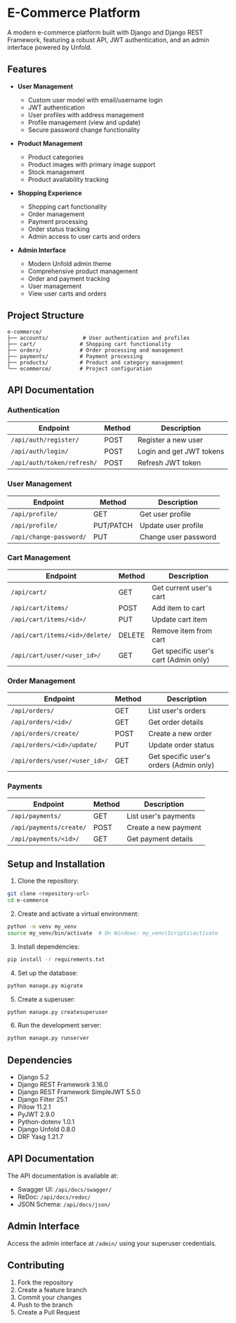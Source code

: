 # E-Commerce Platform

A modern e-commerce platform built with Django and Django REST Framework, featuring a robust API, JWT authentication, and an admin interface powered by Unfold.

## Features

- **User Management**
  - Custom user model with email/username login
  - JWT authentication
  - User profiles with address management
  - Profile management (view and update)
  - Secure password change functionality

- **Product Management**
  - Product categories
  - Product images with primary image support
  - Stock management
  - Product availability tracking

- **Shopping Experience**
  - Shopping cart functionality
  - Order management
  - Payment processing
  - Order status tracking
  - Admin access to user carts and orders

- **Admin Interface**
  - Modern Unfold admin theme
  - Comprehensive product management
  - Order and payment tracking
  - User management
  - View user carts and orders

## Project Structure

```
e-commerce/
├── accounts/           # User authentication and profiles
├── cart/              # Shopping cart functionality
├── orders/            # Order processing and management
├── payments/          # Payment processing
├── products/          # Product and category management
└── ecommerce/         # Project configuration
```

## API Documentation

### Authentication

| Endpoint | Method | Description |
|----------|--------|-------------|
| `/api/auth/register/` | POST | Register a new user |
| `/api/auth/login/` | POST | Login and get JWT tokens |
| `/api/auth/token/refresh/` | POST | Refresh JWT token |

### User Management

| Endpoint | Method | Description |
|----------|--------|-------------|
| `/api/profile/` | GET | Get user profile |
| `/api/profile/` | PUT/PATCH | Update user profile |
| `/api/change-password/` | PUT | Change user password |

### Cart Management

| Endpoint | Method | Description |
|----------|--------|-------------|
| `/api/cart/` | GET | Get current user's cart |
| `/api/cart/items/` | POST | Add item to cart |
| `/api/cart/items/<id>/` | PUT | Update cart item |
| `/api/cart/items/<id>/delete/` | DELETE | Remove item from cart |
| `/api/cart/user/<user_id>/` | GET | Get specific user's cart (Admin only) |

### Order Management

| Endpoint | Method | Description |
|----------|--------|-------------|
| `/api/orders/` | GET | List user's orders |
| `/api/orders/<id>/` | GET | Get order details |
| `/api/orders/create/` | POST | Create a new order |
| `/api/orders/<id>/update/` | PUT | Update order status |
| `/api/orders/user/<user_id>/` | GET | Get specific user's orders (Admin only) |

### Payments

| Endpoint | Method | Description |
|----------|--------|-------------|
| `/api/payments/` | GET | List user's payments |
| `/api/payments/create/` | POST | Create a new payment |
| `/api/payments/<id>/` | GET | Get payment details |

## Setup and Installation

1. Clone the repository:
```bash
git clone <repository-url>
cd e-commerce
```

2. Create and activate a virtual environment:
```bash
python -m venv my_venv
source my_venv/bin/activate  # On Windows: my_venv\Scripts\activate
```

3. Install dependencies:
```bash
pip install -r requirements.txt
```

4. Set up the database:
```bash
python manage.py migrate
```

5. Create a superuser:
```bash
python manage.py createsuperuser
```

6. Run the development server:
```bash
python manage.py runserver
```

## Dependencies

- Django 5.2
- Django REST Framework 3.16.0
- Django REST Framework SimpleJWT 5.5.0
- Django Filter 25.1
- Pillow 11.2.1
- PyJWT 2.9.0
- Python-dotenv 1.0.1
- Django Unfold 0.8.0
- DRF Yasg 1.21.7

## API Documentation

The API documentation is available at:
- Swagger UI: `/api/docs/swagger/`
- ReDoc: `/api/docs/redoc/`
- JSON Schema: `/api/docs/json/`

## Admin Interface

Access the admin interface at `/admin/` using your superuser credentials.

## Contributing

1. Fork the repository
2. Create a feature branch
3. Commit your changes
4. Push to the branch
5. Create a Pull Request
